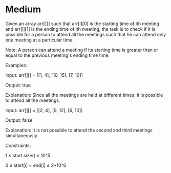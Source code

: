 # Medium

Given an array arr[][] such that arr[i][0] is the starting time of ith meeting and arr[i][1] is the ending time of ith meeting, the task is to check if it is possible for a person to attend all the meetings such that he can attend only one meeting at a particular time.

Note: A person can attend a meeting if its starting time is greater than or equal to the previous meeting's ending time time.

Examples:

Input: arr[][] = [[1, 4], [10, 15], [7, 10]]

Output: true

Explanation: Since all the meetings are held at different times, it is possible to attend all the meetings.

Input: arr[][] = [[2, 4], [9, 12], [6, 10]]

Output: false

Explanation: It is not possible to attend the second and third meetings simultaneously.


Constraints:

1 ≤ start.size() ≤ 10^5

0 ≤ start[i] < end[i] ≤ 2*10^6
